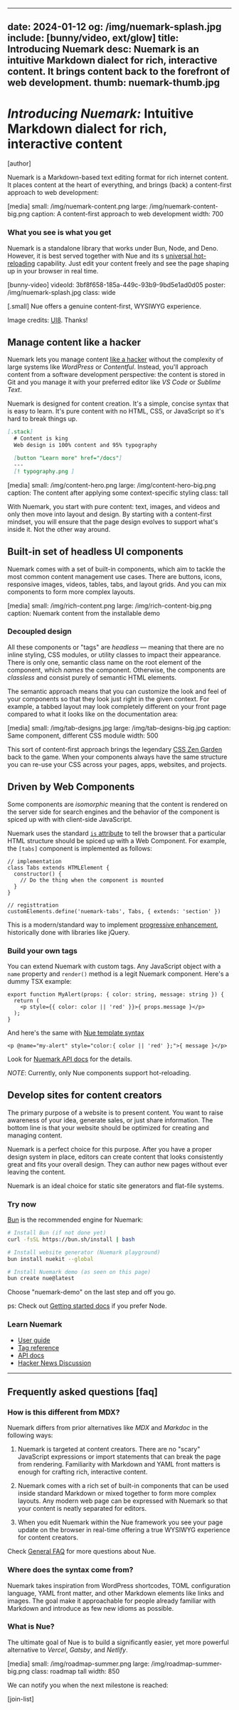 
---
date: 2024-01-12
og: /img/nuemark-splash.jpg
include: [bunny/video, ext/glow]
title: Introducing Nuemark
desc: Nuemark is an intuitive Markdown dialect for rich, interactive content. It brings content back to the forefront of web development.
thumb: nuemark-thumb.jpg
---


# *Introducing Nuemark:* Intuitive Markdown dialect for rich, interactive content

[author]

Nuemark is a Markdown-based text editing format for rich internet content. It places content at the heart of everything, and brings (back) a content-first approach to web development:

[media]
  small: /img/nuemark-content.png
  large: /img/nuemark-content-big.png
  caption: A content-first approach to web development
  width: 700

### What you see is what you get
Nuemark is a standalone library that works under Bun, Node, and Deno. However, it is best served together with Nue and its s [universal hot-reloading](/docs/concepts/universal-hot-reloading.html) capability. Just edit your content freely and see the page shaping up in your browser in real time.


[bunny-video]
  videoId: 3bf8f658-185a-449c-93b9-9bd5e1ad0d05
  poster: /img/nuemark-splash.jpg
  class: wide

[.small]
  Nue offers a genuine content-first, WYSIWYG experience.

  Image credits: [UI8](//dribbble.com/ui8). Thanks!



## Manage content like a hacker
Nuemark lets you manage content [like a hacker](//tom.preston-werner.com/2008/11/17/blogging-like-a-hacker) without the complexity of large systems like *WordPress* or *Contentful*. Instead, you'll approach content from a software development perspective: the content is stored in Git and you manage it with your preferred editor like *VS Code* or *Sublime Text*.

Nuemark is designed for content creation. It's a simple, concise syntax that is easy to learn. It's pure content with no HTML, CSS, or JavaScript so it's hard to break things up.

``` md
[.stack]
  # Content is king
  Web design is 100% content and 95% typography

  [button "Learn more" href="/docs"]
  ---
  [! typography.png ]
```


[media]
  small: /img/content-hero.png
  large: /img/content-hero-big.png
  caption: The content after applying some context-specific styling
  class: tall


With Nuemark, you start with pure content: text, images, and videos and only then move into layout and design. By starting with a content-first mindset, you will ensure that the page design evolves to support what's inside it. Not the other way around.





## Built-in set of headless UI components
Nuemark comes with a set of built-in components, which aim to tackle the most common content management use cases. There are buttons, icons, responsive images, videos, tables, tabs, and layout grids. And you can mix components to form more complex layouts.

[media]
  small: /img/rich-content.png
  large: /img/rich-content-big.png
  caption: Nuemark content from the installable demo


### Decoupled design
All these components or "tags" are _headless_ — meaning that there are no inline styling, CSS modules, or utility classes to impact their appearance. There is only one, semantic class name on the root element of the component, which _names_ the component. Otherwise, the components are _classless_ and consist purely of semantic HTML elements.

The semantic approach means that you can customize the look and feel of your components so that they look just right in the given context. For example, a tabbed layout may look completely different on your front page compared to what it looks like on the documentation area:

[media]
  small: /img/tab-designs.jpg
  large: /img/tab-designs-big.jpg
  caption: Same component, different CSS module
  width: 500


This sort of content-first approach brings the legendary [CSS Zen Garden](//www.csszengarden.com/) back to the game. When your components always have the same structure you can re-use your CSS across your pages, apps, websites, and projects.



## Driven by Web Components
Some components are _isomorphic_ meaning that the content is rendered on the server side for search engines and the behavior of the component is spiced up with with client-side JavaScript.

Nuemark uses the standard [`is` attribute](//developer.mozilla.org/en-US/docs/Web/HTML/Global_attributes/is) to tell the browser that a particular HTML structure should be spiced up with a Web Component. For example, the `[tabs]` component is implemented as follows:

```
// implementation
class Tabs extends HTMLElement {
  constructor() {
    // Do the thing when the component is mounted
  }
}

// registtration
customElements.define('nuemark-tabs', Tabs, { extends: 'section' })
```

This is a modern/standard way to implement [progressive enhancement](//developer.mozilla.org/en-US/docs/Glossary/Progressive_Enhancement), historically done with libraries like jQuery.


### Build your own tags
You can extend Nuemark with custom tags. Any JavaScript object with a `name` property and `render()` method is a legit Nuemark component. Here's a dummy TSX example:

```
export function MyAlert(props: { color: string, message: string }) {
  return (
    <p style={{ color: color || 'red' }}>{ props.message }</p>
  );
}
```

And here's the same with [Nue template syntax](/docs/reference/template-syntax.html)

```
<p @name="my-alert" style="color:{ color || 'red' };">{ message }</p>
```

Look for [Nuemark API docs](/docs/reference/nuemark-api.html) for the details.

*NOTE*: Currently, only Nue components support hot-reloading.




## Develop sites for content creators
The primary purpose of a website is to present content. You want to raise awareness of your idea, generate sales, or just share information. The bottom line is that your website should be optimized for creating and managing content.

Nuemark is a perfect choice for this purpose. After you have a proper design system in place, editors can create content that looks consistently great and fits your overall design. They can author new pages without ever leaving the content.

Nuemark is an ideal choice for static site generators and flat-file systems.


### Try now
[Bun](//bun.sh) is the recommended engine for Nuemark:

``` sh
# Install Bun (if not done yet)
curl -fsSL https://bun.sh/install | bash

# Install website generator (Nuemark playground)
bun install nuekit --global

# Install Nuemark demo (as seen on this page)
bun create nue@latest
```

Choose "nuemark-demo" on the last step and off you go.

ps: Check out [Getting started docs](/docs/#node) if you prefer Node.

### Learn Nuemark

- [User guide](/docs/concepts/nuemark.html)
- [Tag reference](/docs/reference/nuemark-tags.html)
- [API docs](/docs/reference/nuemark-api.html)
- [Hacker News Discussion](//news.ycombinator.com/item?id=38966085)

- - -

## Frequently asked questions [faq]


### How is this different from MDX?
Nuemark differs from prior alternatives like *MDX* and *Markdoc* in the following ways:

1. Nuemark is targeted at content creators. There are no "scary" JavaScript expressions or import statements that can break the page from rendering. Familiarity with Markdown and YAML front matters is enough for crafting rich, interactive content.

2. Nuemark comes with a rich set of built-in components that can be used inside standard Markdown or mixed together to form more complex layouts. Any modern web page can be expressed with Nuemark so that your content is neatly separated for editors.

3. When you edit Nuemark within the Nue framework you see your page update on the browser in real-time offering a true WYSIWYG experience for content creators.

Check [General FAQ](/faq/) for more questions about Nue.


### Where does the syntax come from?
Nuemark takes inspiration from WordPress shortcodes, TOML configuration language, YAML front matter, and other Markdown elements like links and images. The goal make it approachable for people already familiar with Markdown and introduce as few new idioms as possible.


### What is Nue?
The ultimate goal of Nue is to build a significantly easier, yet more powerful alternative to *Vercel*, *Gatsby*, and *Netlify*.

[media]
  small: /img/roadmap-summer.png
  large: /img/roadmap-summer-big.png
  class: roadmap tall
  width: 850

We can notify you when the next milestone is reached:

[join-list]


